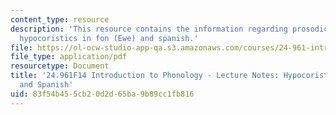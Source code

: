 ```yaml
---
content_type: resource
description: 'This resource contains the information regarding prosodic morphology-2b:
  hypocoristics in fon (Ewe) and spanish.'
file: https://ol-ocw-studio-app-qa.s3.amazonaws.com/courses/24-961-introduction-to-phonology-fall-2014/83f54b455cb20d2d65ba9b89cc1fb816_MIT24_961F14_Lecture27b.pdf
file_type: application/pdf
resourcetype: Document
title: '24.961F14 Introduction to Phonology - Lecture Notes: Hypocoristics in Fon
  and Spanish'
uid: 83f54b45-5cb2-0d2d-65ba-9b89cc1fb816
---
```

